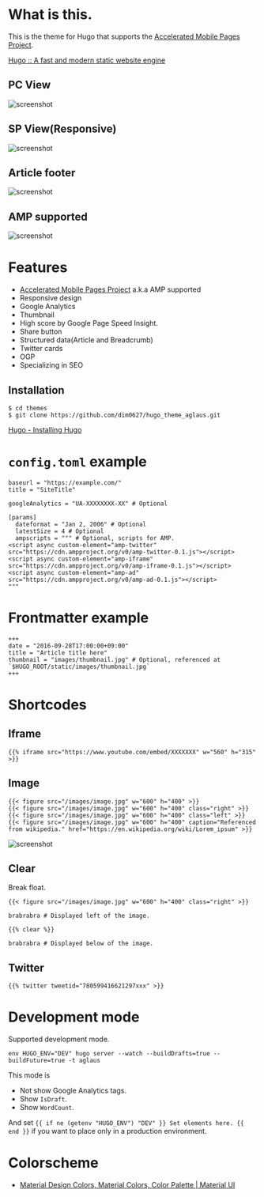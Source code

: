 # What is this.

This is the theme for Hugo that supports the [Accelerated Mobile Pages Project](https://www.ampproject.org/).

[Hugo :: A fast and modern static website engine](https://gohugo.io/)

## PC View

![screenshot](https://raw.githubusercontent.com/dim0627/hugo_theme_aglaus/master/images/screenshot.png)

## SP View(Responsive)

![screenshot](https://raw.githubusercontent.com/dim0627/hugo_theme_aglaus/master/images/responsive.png)

## Article footer

![screenshot](https://raw.githubusercontent.com/dim0627/hugo_theme_aglaus/master/images/taxonomy.png)

## AMP supported

![screenshot](https://raw.githubusercontent.com/dim0627/hugo_theme_aglaus/master/images/amp-valid.png)

# Features

* [Accelerated Mobile Pages Project](https://www.ampproject.org/) a.k.a AMP supported
* Responsive design
* Google Analytics
* Thumbnail
* High score by Google Page Speed Insight.
* Share button
* Structured data(Article and Breadcrumb)
* Twitter cards
* OGP
* Specializing in SEO

## Installation

```
$ cd themes
$ git clone https://github.com/dim0627/hugo_theme_aglaus.git
```

[Hugo \- Installing Hugo](http://gohugo.io/overview/installing/)

# `config.toml` example

```
baseurl = "https://example.com/"
title = "SiteTitle"

googleAnalytics = "UA-XXXXXXXX-XX" # Optional

[params]
  dateformat = "Jan 2, 2006" # Optional
  latestSize = 4 # Optional
  ampscripts = """ # Optional, scripts for AMP.
<script async custom-element="amp-twitter" src="https://cdn.ampproject.org/v0/amp-twitter-0.1.js"></script>
<script async custom-element="amp-iframe" src="https://cdn.ampproject.org/v0/amp-iframe-0.1.js"></script>
<script async custom-element="amp-ad" src="https://cdn.ampproject.org/v0/amp-ad-0.1.js"></script>
"""
```

# Frontmatter example

```
+++
date = "2016-09-28T17:00:00+09:00"
title = "Article title here"
thumbnail = "images/thumbnail.jpg" # Optional, referenced at `$HUGO_ROOT/static/images/thumbnail.jpg`
+++
```

# Shortcodes

## Iframe

```
{{% iframe src="https://www.youtube.com/embed/XXXXXXX" w="560" h="315" >}}
```

## Image

```
{{< figure src="/images/image.jpg" w="600" h="400" >}}
{{< figure src="/images/image.jpg" w="600" h="400" class="right" >}}
{{< figure src="/images/image.jpg" w="600" h="400" class="left" >}}
{{< figure src="/images/image.jpg" w="600" h="400" caption="Referenced from wikipedia." href="https://en.wikipedia.org/wiki/Lorem_ipsum" >}}
```

![screenshot](https://raw.githubusercontent.com/dim0627/hugo_theme_aglaus/master/images/include-images.png)

## Clear

Break float.

```
{{< figure src="/images/image.jpg" w="600" h="400" class="right" >}}

brabrabra # Displayed left of the image.

{{% clear %}}

brabrabra # Displayed below of the image.
```

## Twitter

```
{{% twitter tweetid="780599416621297xxx" >}}
```

# Development mode

Supported development mode.

```
env HUGO_ENV="DEV" hugo server --watch --buildDrafts=true --buildFuture=true -t aglaus
```

This mode is

* Not show Google Analytics tags.
* Show `IsDraft`.
* Show `WordCount`.

And set `{{ if ne (getenv "HUGO_ENV") "DEV" }} Set elements here. {{ end }}` if you want to place only in a production environment.

# Colorscheme

* [Material Design Colors, Material Colors, Color Palette \| Material UI](https://www.materialui.co/colors)

